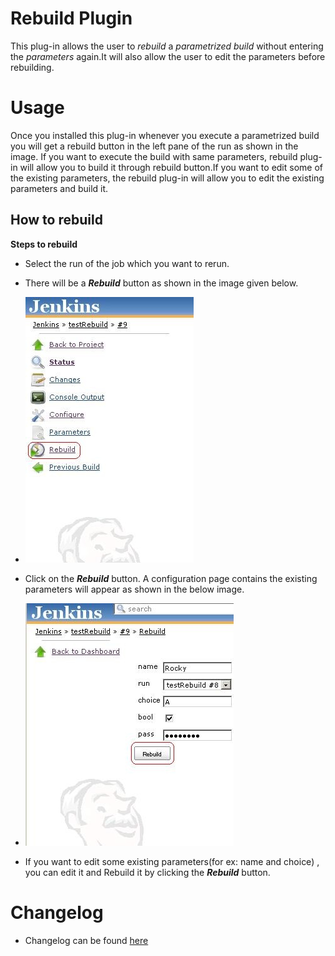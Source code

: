 # Rebuild Plugin

This plug-in allows the user to *rebuild* a *parametrized build* without
entering the *parameters* again.It will also allow the user to edit the
parameters before rebuilding.

# Usage

Once you installed this plug-in whenever you execute a parametrized
build you will get a rebuild button in the left pane of the run as shown
in the image. If you want to execute the build with same parameters,
rebuild plug-in will allow you to build it through rebuild button.If you
want to edit some of the existing parameters, the rebuild plug-in will
allow you to edit the existing parameters and build it.

## How to rebuild

**Steps to rebuild**

-   Select the run of the job which you want to rerun.
-   There will be a ***Rebuild*** button as shown in the image given
    below.

- ![](docs/images/Rebuild_Button1.jpg)

-   Click on the ***Rebuild*** button. A configuration page contains the
    existing parameters will appear as shown in the below image.

-   ![](docs/images/Rebuild_Config1.jpg)

-   If you want to edit some existing parameters(for ex: name and
    choice) , you can edit it and Rebuild it by clicking the
    ***Rebuild*** button.

# Changelog
- Changelog can be found [here](docs/CHANGELOG.md)
